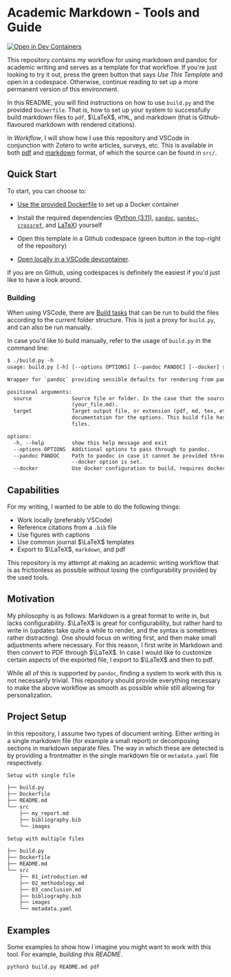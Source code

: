 # Academic Markdown - Tools and Guide

[![Open in Dev Containers](https://img.shields.io/static/v1?label=Dev%20Containers&message=Open&color=blue&logo=visualstudiocode)](https://vscode.dev/redirect?url=vscode://ms-vscode-remote.remote-containers/cloneInVolume?url=https://github.com/cochaviz/academic_markdown)

This repository contains my workflow for using markdown and pandoc for academic
writing and serves as a template for that workflow. If you're just looking to
try it out, press the green button that says _Use This Template_ and open in a
codespace.  Otherwise, continue reading to set up a more permanent version of
this environment.

In this README, you will find instructions on how to use `build.py` and the
provided `Dockerfile`. That is, how to set up your system to successfully build
markdown files to `pdf`, $\LaTeX$, `HTML`, and markdown (that is
Github-flavoured markdown with rendered citations).

In _Workflow_, I will show how I use this repository and VSCode in conjunction
with Zotero to write articles, surveys, etc. This is available in both
[pdf](./academic_markdown.pdf) and [markdown](./academic_markdown.md) format, of
which the source can be found in `src/`.

## Quick Start

To start, you can choose to:

- [Use the provided Dockerfile](https://www.docker.com/) to set up a Docker
container

- Install the required dependencies ([Python (3.11)](https://www.python.org/),
[`pandoc`](https://pandoc.org/),
[`pandoc-crossref`](https://github.com/lierdakil/pandoc-crossref), and
[LaTeX](https://www.latex-project.or/)) yourself

- Open this template in a Github codespace (green button in the top-right of the
repository)

- [Open locally in a VSCode
devcontainer](https://vscode.dev/redirect?url=vscode://ms-vscode-remote.remote-containers/cloneInVolume?url=https://github.com/cochaviz/academic_markdown).

If you are on Github, using codespaces is definitely the easiest if you'd just
like to have a look around.

### Building

When using VSCode, there are [Build
tasks](https://code.visualstudio.com/Docs/editor/tasks) that can be run to build
the files according to the current folder structure. This is just a proxy for
`build.py`, and can also be run manually.

In case you'd like to build manually, refer to the usage of `build.py` in the
command line:

```txt
$ ./build.py -h
usage: build.py [-h] [--options OPTIONS] [--pandoc PANDOC] [--docker] source target

Wrapper for `pandoc` providing sensible defaults for rendering from pandoc-flavored markdown used in academic writing.

positional arguments:
  source             Source file or folder. In the case that the source is a single file, also mention the extension
                     (your_file.md).
  target             Target output file, or extension (pdf, md, tex, etc.). Uses pandoc under the hood, so refer to their
                     documentation for the options. This build file has preselected options for markdown, LaTeX, and PDF
                     files.

options:
  -h, --help         show this help message and exit
  --options OPTIONS  Additional options to pass through to pandoc.
  --pandoc PANDOC    Path to pandoc in case it cannot be provided through the PATH variable. Gets overridden if the
                     --docker option is set.
  --docker           Use docker configuration to build, requires docker to be installed.
```

## Capabilities

For my writing, I wanted to be able to do the following things:

- Work locally (preferably VSCode)
- Reference citations from a `.bib` file
- Use figures with captions
- Use common journal $\LaTeX$ templates
- Export to $\LaTeX$, `markdown`, and pdf

This repository is my attempt at making an academic writing workflow that is as
frictionless as possible without losing the configurability provided by the used
tools.

## Motivation

My philosophy is as follows: Markdown is a great format to write in, but lacks
configurability. $\LaTeX$ is great for configurability, but rather hard to write
in (updates take quite a while to render, and the syntax is sometimes rather
distracting). One should focus on writing first, and then make small adjustments
where necessary. For this reason, I first write in Markdown and then convert to
PDF through $\LaTeX$. In case I would like to customize certain aspects of the
exported file, I export to $\LaTeX$ and then to pdf.

While all of this is supported by `pandoc`, finding a system to work with this
is not necessarily trivial. This repository should provide everything necessary
to make the above workflow as smooth as possible while still allowing for
personalization.

## Project Setup

In this repository, I assume two types of document writing. Either writing in a
single markdown file (for example a small report) or decomposing sections in
markdown separate files. The way in which these are detected is by providing a
frontmatter in the single markdown file or `metadata.yaml` file respectively.

```txt
Setup with single file

├── build.py
├── Dockerfile
├── README.md
└── src
    ├── my_report.md
    ├── bibliography.bib
    └── images
```

```txt
Setup with multiple files

├── build.py
├── Dockerfile
├── README.md
└── src
    ├── 01_introduction.md
    ├── 02_methodology.md
    ├── 03_conclusion.md
    ├── bibliography.bib
    ├── images
    └── metadata.yaml
```

## Examples

Some examples to show how I imagine you might want to work with this tool. For
example, _building this README_.

```bash
python3 build.py README.md pdf
```
